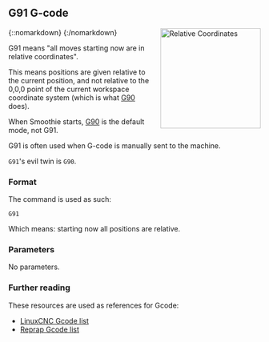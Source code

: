 ## G91 G-code

{::nomarkdown}
<a href="images/relative-coords.png">
  <img src="images/relative-coords.png" alt="Relative Coordinates" width="200" height="200" style="float: right; margin-left: 1rem;"/>
</a>
{:/nomarkdown}

G91 means "all moves starting now are in relative coordinates".

This means positions are given relative to the current position, and not relative to the 0,0,0 point of the current workspace coordinate system (which is what [G90](g90) does).

When Smoothie starts, [G90](g90) is the default mode, not G91.

G91 is often used when G-code is manually sent to the machine.

`G91`'s evil twin is `G90`.

### Format

The command is used as such:

```
G91
```

Which means: starting now all positions are relative.

### Parameters

No parameters.

### Further reading

These resources are used as references for Gcode:
* [LinuxCNC Gcode list](http://linuxcnc.org/docs/html/gcode.html)
* [Reprap Gcode list](http://reprap.org/wiki/G-code)
